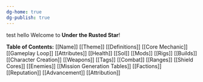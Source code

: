 ```yaml
---
dg-home: true
dg-publish: true
---
```

test hello
Welcome to **Under the Rusted Star**!

**Table of Contents:**
[[Name]]
[[Theme]]
[[Definitions]]
[[Core Mechanic]]
[[Gameplay Loop]]
[[Attributes]]
[[Health]]
[[Sol]]
[[Mods]]
[[Rigs]]
[[Builds]]
[[Character Creation]]
[[Weapons]]
[[Tags]]
[[Combat]]
[[Ranges]]
[[Shield Cores]]
[[Enemies]]
[[Mission Generation Tables]]
[[Factions]]
[[Reputation]]
[[Advancement]]
[[Attribution]]
